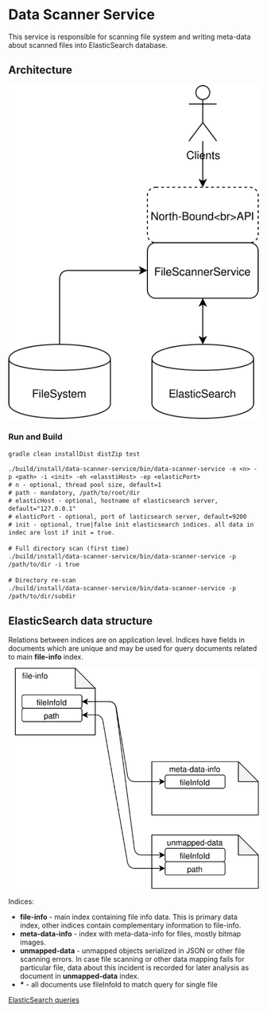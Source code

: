# Data Scanner Service
This service is responsible for scanning file system and writing meta-data about scanned files into 
ElasticSearch database.

## Architecture
![architecture](docs/architecture.svg)

### Run and Build
```
gradle clean installDist distZip test
```
```
./build/install/data-scanner-service/bin/data-scanner-service -e <n> -p <path> -i <init> -eh <elasstiHost> -ep <elasticPort>
# n - optional, thread pool size, default=1
# path - mandatory, /path/to/root/dir
# elasticHost - optional, hostname of elasticsearch server, default="127.0.0.1"
# elasticPort - optional, port of lasticsearch server, default=9200
# init - optional, true|false init elasticsearch indices. all data in indec are lost if init = true. 

# Full directory scan (first time)
./build/install/data-scanner-service/bin/data-scanner-service -p /path/to/dir -i true

# Directory re-scan 
./build/install/data-scanner-service/bin/data-scanner-service -p /path/to/dir/subdir 
```

## ElasticSearch data structure
Relations between indices are on application level. 
Indices have fields in documents which are unique and may be used for query documents related to main __file-info__ index. 

![indices-relations](docs/indices-relations.svg)

Indices:
* __file-info__ - main index containing file info data. 
  This is primary data index, other indices contain complementary information to file-info. 
* __meta-data-info__ - index with meta-data-info for files, mostly bitmap images.
* __unmapped-data__ - unmapped objects serialized in JSON or other file scanning errors.
  In case file scanning or other data mapping fails for particular file, data about this 
  incident is recorded for later analysis as document in __unmapped-data__ index.  
* __*__ - all documents use fileInfoId to match query for single file

[ElasticSearch queries](docs/elasticsearch-queries.md)
